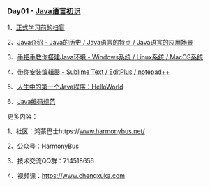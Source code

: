 ### Day01 - [Java语言初识](https://www.chengxuka.com/book/11)



1、[正式学习前的扫盲 ](https://www.chengxuka.com/book/11/article/172)

2、[Java介绍 - Java的历史 / Java语言的特点 / Java语言的应用场景](https://www.chengxuka.com/book/11/article/173)

3、[手把手教你搭建Java环境 - Windows系统 / Linux系统 / MacOS系统](https://www.chengxuka.com/book/11/article/174)

4、[带你安装编辑器 - Sublime Text / EditPlus / notepad++ ](https://www.chengxuka.com/book/11/article/175)

5、[人生中的第一个Java程序：HelloWorld](https://www.chengxuka.com/book/11/article/176)

6、[Java编码规范](https://www.chengxuka.com/book/11/article/177)





更多内容：

1、社区：鸿蒙巴士https://www.harmonybus.net/

2、公众号：HarmonyBus

3、技术交流QQ群：714518656

4、视频课：https://www.chengxuka.com

